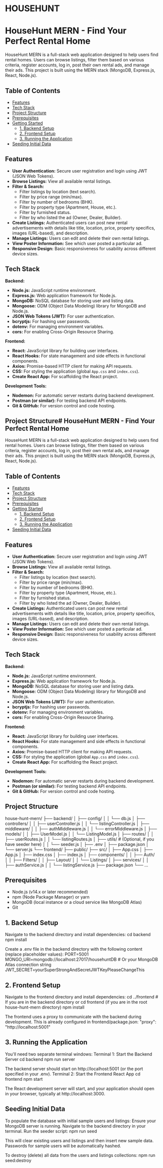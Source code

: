 # HOUSEHUNT

# HouseHunt MERN - Find Your Perfect Rental Home

HouseHunt MERN is a full-stack web application designed to help users find rental homes. Users can browse listings, filter them based on various criteria, register accounts, log in, post their own rental ads, and manage their ads. This project is built using the MERN stack (MongoDB, Express.js, React, Node.js).

## Table of Contents

- [Features](#features)
- [Tech Stack](#tech-stack)
- [Project Structure](#project-structure)
- [Prerequisites](#prerequisites)
- [Getting Started](#getting-started)
  - [1. Backend Setup](#2-backend-setup)
  - [2. Frontend Setup](#3-frontend-setup)
  - [3. Running the Application](#4-running-the-application)
- [Seeding Initial Data](#seeding-initial-data)


## Features

-   **User Authentication:** Secure user registration and login using JWT (JSON Web Tokens).
-   **Browse Listings:** View all available rental listings.
-   **Filter & Search:**
    -   Filter listings by location (text search).
    -   Filter by price range (min/max).
    -   Filter by number of bedrooms (BHK).
    *   Filter by property type (Apartment, House, etc.).
    *   Filter by furnished status.
    *   Filter by who listed the ad (Owner, Dealer, Builder).
-   **Create Listings:** Authenticated users can post new rental advertisements with details like title, location, price, property specifics, images (URL-based), and description.
-   **Manage Listings:** Users can edit and delete their own rental listings.
-   **View Poster Information:** See which user posted a particular ad.
-   **Responsive Design:** Basic responsiveness for usability across different device sizes.

## Tech Stack

**Backend:**
-   **Node.js:** JavaScript runtime environment.
-   **Express.js:** Web application framework for Node.js.
-   **MongoDB:** NoSQL database for storing user and listing data.
-   **Mongoose:** ODM (Object Data Modeling) library for MongoDB and Node.js.
-   **JSON Web Tokens (JWT):** For user authentication.
-   **bcryptjs:** For hashing user passwords.
-   **dotenv:** For managing environment variables.
-   **cors:** For enabling Cross-Origin Resource Sharing.

**Frontend:**
-   **React:** JavaScript library for building user interfaces.
-   **React Hooks:** For state management and side effects in functional components.
-   **Axios:** Promise-based HTTP client for making API requests.
-   **CSS:** For styling the application (global `App.css` and `index.css`).
-   **Create React App:** For scaffolding the React project.

**Development Tools:**
-   **Nodemon:** For automatic server restarts during backend development.
-   **Postman (or similar):** For testing backend API endpoints.
-   **Git & GitHub:** For version control and code hosting.

## Project Structure# HouseHunt MERN - Find Your Perfect Rental Home

HouseHunt MERN is a full-stack web application designed to help users find rental homes. Users can browse listings, filter them based on various criteria, register accounts, log in, post their own rental ads, and manage their ads. This project is built using the MERN stack (MongoDB, Express.js, React, Node.js).

## Table of Contents

- [Features](#features)
- [Tech Stack](#tech-stack)
- [Project Structure](#project-structure)
- [Prerequisites](#prerequisites)
- [Getting Started](#getting-started)
  - [1. Backend Setup](#2-backend-setup)
  - [2. Frontend Setup](#3-frontend-setup)
  - [3. Running the Application](#4-running-the-application)
- [Seeding Initial Data](#seeding-initial-data)


## Features

-   **User Authentication:** Secure user registration and login using JWT (JSON Web Tokens).
-   **Browse Listings:** View all available rental listings.
-   **Filter & Search:**
    -   Filter listings by location (text search).
    -   Filter by price range (min/max).
    -   Filter by number of bedrooms (BHK).
    *   Filter by property type (Apartment, House, etc.).
    *   Filter by furnished status.
    *   Filter by who listed the ad (Owner, Dealer, Builder).
-   **Create Listings:** Authenticated users can post new rental advertisements with details like title, location, price, property specifics, images (URL-based), and description.
-   **Manage Listings:** Users can edit and delete their own rental listings.
-   **View Poster Information:** See which user posted a particular ad.
-   **Responsive Design:** Basic responsiveness for usability across different device sizes.

## Tech Stack

**Backend:**
-   **Node.js:** JavaScript runtime environment.
-   **Express.js:** Web application framework for Node.js.
-   **MongoDB:** NoSQL database for storing user and listing data.
-   **Mongoose:** ODM (Object Data Modeling) library for MongoDB and Node.js.
-   **JSON Web Tokens (JWT):** For user authentication.
-   **bcryptjs:** For hashing user passwords.
-   **dotenv:** For managing environment variables.
-   **cors:** For enabling Cross-Origin Resource Sharing.

**Frontend:**
-   **React:** JavaScript library for building user interfaces.
-   **React Hooks:** For state management and side effects in functional components.
-   **Axios:** Promise-based HTTP client for making API requests.
-   **CSS:** For styling the application (global `App.css` and `index.css`).
-   **Create React App:** For scaffolding the React project.

**Development Tools:**
-   **Nodemon:** For automatic server restarts during backend development.
-   **Postman (or similar):** For testing backend API endpoints.
-   **Git & GitHub:** For version control and code hosting.

## Project Structure

house-hunt-mern/
├── backend/
│ ├── config/
│ │ └── db.js
│ ├── controllers/
│ │ ├── userController.js
│ │ └── listingController.js
│ ├── middleware/
│ │ ├── authMiddleware.js
│ │ └── errorMiddleware.js
│ ├── models/
│ │ ├── UserModel.js
│ │ └── ListingModel.js
│ ├── routes/
│ │ ├── userRoutes.js
│ │ └── listingRoutes.js
│ ├── utils/ # (Optional, if you have seeder here)
│ │ └── seeder.js
│ ├── .env
│ ├── package.json
│ └── server.js
└── frontend/
├── public/
├── src/
│ ├── App.css
│ ├── App.js
│ ├── index.css
│ ├── index.js
│ ├── components/
│ │ ├── Auth/
│ │ ├── Filters/
│ │ ├── Layout/
│ │ └── Listings/
│ ├── services/
│ │ ├── authService.js
│ │ └── listingService.js
├── package.json
└── ...


## Prerequisites

-   Node.js (v14.x or later recommended)
-   npm (Node Package Manager) or yarn
-   MongoDB (local instance or a cloud service like MongoDB Atlas)
-   Git

## 1. Backend Setup
Navigate to the backend directory and install dependencies:
cd backend
npm install

Create a .env file in the backend directory with the following content (replace placeholder values):
PORT=5001
MONGO_URI=mongodb://localhost:27017/househuntDB  # Or your MongoDB Atlas connection string
JWT_SECRET=yourSuperStrongAndSecretJWTKeyPleaseChangeThis

## 2. Frontend Setup
Navigate to the frontend directory and install dependencies:
cd ../frontend  # If you are in the backend directory
or cd frontend (if you are in the root house-hunt-mern directory)
npm install

The frontend uses a proxy to communicate with the backend during development. This is already configured in frontend/package.json:
"proxy": "http://localhost:5001"

## 3. Running the Application
You'll need two separate terminal windows:
Terminal 1: Start the Backend Server
cd backend
npm run server

The backend server should start on http://localhost:5001 (or the port specified in your .env).
Terminal 2: Start the Frontend React App
cd frontend
npm start

The React development server will start, and your application should open in your browser, typically at http://localhost:3000.


## Seeding Initial Data
To populate the database with initial sample users and listings:
Ensure your MongoDB server is running.
Navigate to the backend directory in your terminal.
Run the seeder script:
npm run seed

This will clear existing users and listings and then insert new sample data. Passwords for sample users will be automatically hashed.

To destroy (delete) all data from the users and listings collections:
npm run seed:destroy
